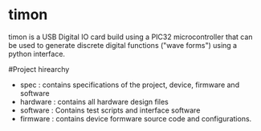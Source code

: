 # timon

timon is a USB Digital IO card build using a PIC32 microcontroller that can be used to generate discrete digital functions ("wave forms") using a python interface.

#Project hirearchy

- spec : contains specifications of the project, device, firmware and software
- hardware : contains all hardware design files 
- software : Contains test scripts and interface software 
- firmware : contains device formware source code and configurations. 
 
